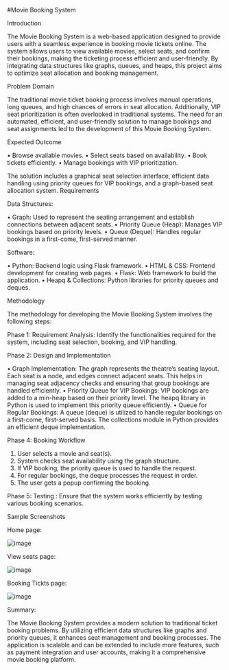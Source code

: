#Movie Booking System


Introduction

The Movie Booking System is a web-based application designed to provide users with a seamless experience in booking movie tickets online. The system allows users to view available movies, select seats, and confirm their bookings, making the ticketing process efficient and user-friendly. By integrating data structures like graphs, queues, and heaps, this project aims to optimize seat allocation and booking management.


Problem Domain

The traditional movie ticket booking process involves manual operations, long queues, and high chances of errors in seat allocation. Additionally, VIP seat prioritization is often overlooked in traditional systems. The need for an automated, efficient, and user-friendly solution to manage bookings and seat assignments led to the development of this Movie Booking System.


Expected Outcome

•	Browse available movies.
•	Select seats based on availability.
•	Book tickets efficiently.
•	Manage bookings with VIP prioritization.

The solution includes a graphical seat selection interface, efficient data handling using priority queues for VIP bookings, and a graph-based seat allocation system.
Requirements


Data Structures:

•	Graph: Used to represent the seating arrangement and establish connections between adjacent seats.
•	Priority Queue (Heap): Manages VIP bookings based on priority levels.
•	Queue (Deque): Handles regular bookings in a first-come, first-served manner.

Software:

•	Python: Backend logic using Flask framework.
•	HTML & CSS: Frontend development for creating web pages.
•	Flask: Web framework to build the application.
•	Heapq & Collections: Python libraries for priority queues and deques.



Methodology

The methodology for developing the Movie Booking System involves the following steps:

Phase 1: Requirement Analysis: Identify the functionalities required for the system, including seat selection, booking, and VIP handling.

Phase 2: Design and Implementation

•	Graph Implementation: The graph represents the theatre’s seating layout. Each seat is a node, and edges connect adjacent seats. This helps in managing seat adjacency checks and ensuring that group bookings are handled efficiently.
•	Priority Queue for VIP Bookings: VIP bookings are added to a min-heap based on their priority level. The heapq library in Python is used to implement this priority queue efficiently.
•	Queue for Regular Bookings: A queue (deque) is utilized to handle regular bookings on a first-come, first-served basis. The collections module in Python provides an efficient deque implementation.

Phase 4: Booking Workflow

1.	User selects a movie and seat(s).
2.	System checks seat availability using the graph structure.
3.	If VIP booking, the priority queue is used to handle the request.
4.	For regular bookings, the deque processes the request in order.
5.	The user gets a popup confirming the booking.
   
Phase 5: Testing : Ensure that the system works efficiently by testing various booking scenarios.



Sample Screenshots 

Home page:

![image](https://github.com/user-attachments/assets/b9a0b0f9-46b3-4c53-8582-5d4f4745f373)

View seats page:

![image](https://github.com/user-attachments/assets/82201eaf-2873-49d4-9ee1-416d18c434ec)

Booking Tickts page:

![image](https://github.com/user-attachments/assets/099ee0e3-c8e2-495d-accc-c81c60d93ba4)


Summary:

The Movie Booking System provides a modern solution to traditional ticket booking problems. By utilizing efficient data structures like graphs and priority queues, it enhances seat management and booking processes. The application is scalable and can be extended to include more features, such as payment integration and user accounts, making it a comprehensive movie booking platform.
